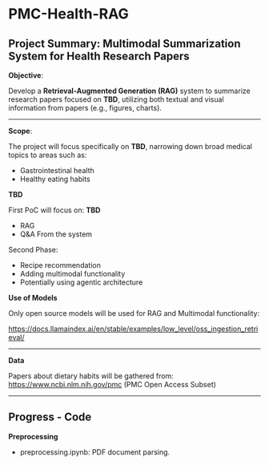 # PMC-Health-RAG

## Project Summary: Multimodal Summarization System for Health Research Papers

**Objective**:

Develop a **Retrieval-Augmented Generation (RAG)** system to summarize research papers focused on **TBD**, utilizing both textual and visual information from papers (e.g., figures, charts).

---

**Scope**:

The project will focus specifically on **TBD**, narrowing down broad medical topics to areas such as:

- Gastrointestinal health
- Healthy eating habits

**TBD**

First PoC will focus on: **TBD**

- RAG
- Q&A From the system

Second Phase:

- Recipe recommendation
- Adding multimodal functionality
- Potentially using agentic architecture

**Use of Models**

Only open source models will be used for RAG and Multimodal functionality:

https://docs.llamaindex.ai/en/stable/examples/low_level/oss_ingestion_retrieval/

---

**Data**

Papers about dietary habits will be gathered from: https://www.ncbi.nlm.nih.gov/pmc (PMC Open Access Subset)

---


## Progress - Code

**Preprocessing**

- preprocessing.ipynb: PDF document parsing.
